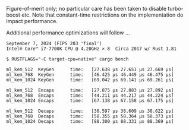 Figure-of-merit only; no particular care has been taken to disable turbo-boost etc.
Note that constant-time restrictions on the implementation do impact performance.

Additional performance optimizations will follow ...

~~~
September 7, 2024 (FIPS 203 'final')
Intel® Core™ i7-7700K CPU @ 4.20GHz × 8  Circa 2017 w/ Rust 1.81

$ RUSTFLAGS="-C target-cpu=native" cargo bench

ml_kem_512  KeyGen      time:   [27.638 µs 27.651 µs 27.669 µs]
ml_kem_768  KeyGen      time:   [46.425 µs 46.449 µs 46.475 µs]
ml_kem_1024 KeyGen      time:   [69.042 µs 69.141 µs 69.261 µs]

ml_kem_512  Encaps      time:   [27.875 µs 27.883 µs 27.892 µs]
ml_kem_768  Encaps      time:   [44.211 µs 44.217 µs 44.224 µs]
ml_kem_1024 Encaps      time:   [67.138 µs 67.158 µs 67.175 µs]

ml_kem_512  Decaps      time:   [38.597 µs 38.609 µs 38.622 µs]
ml_kem_768  Decaps      time:   [58.355 µs 58.364 µs 58.373 µs]
ml_kem_1024 Decaps      time:   [88.300 µs 88.331 µs 88.369 µs]
~~~
